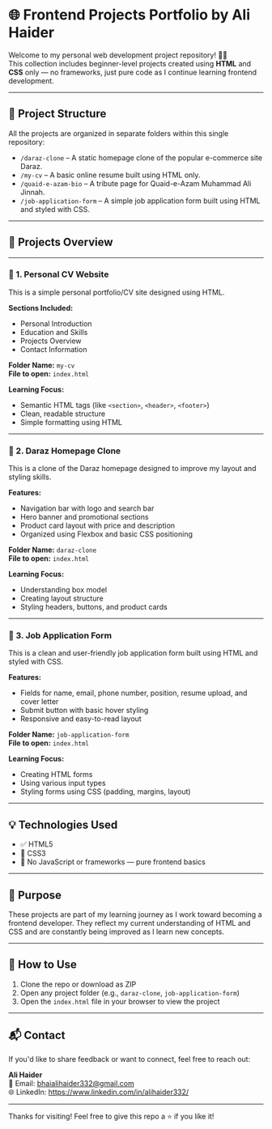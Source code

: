 # 🌐 Frontend Projects Portfolio by Ali Haider

Welcome to my personal web development project repository! 👨‍💻  
This collection includes beginner-level projects created using **HTML** and **CSS** only — no frameworks, just pure code as I continue learning frontend development.

---

## 📁 Project Structure

All the projects are organized in separate folders within this single repository:

- `/daraz-clone` – A static homepage clone of the popular e-commerce site Daraz.
- `/my-cv` – A basic online resume built using HTML only.
- `/quaid-e-azam-bio` – A tribute page for Quaid-e-Azam Muhammad Ali Jinnah.
- `/job-application-form` – A simple job application form built using HTML and styled with CSS.

---

## 🚀 Projects Overview
---

### 📄 1. Personal CV Website

This is a simple personal portfolio/CV site designed using HTML.

**Sections Included:**
- Personal Introduction
- Education and Skills
- Projects Overview
- Contact Information

**Folder Name:** `my-cv`  
**File to open:** `index.html`

**Learning Focus:**
- Semantic HTML tags (like `<section>`, `<header>`, `<footer>`)
- Clean, readable structure
- Simple formatting using HTML

---

### 🛒 2. Daraz Homepage Clone

This is a clone of the Daraz homepage designed to improve my layout and styling skills.

**Features:**
- Navigation bar with logo and search bar
- Hero banner and promotional sections
- Product card layout with price and description
- Organized using Flexbox and basic CSS positioning

**Folder Name:** `daraz-clone`  
**File to open:** `index.html`

**Learning Focus:**
- Understanding box model
- Creating layout structure
- Styling headers, buttons, and product cards

---

### 📝 3. Job Application Form

This is a clean and user-friendly job application form built using HTML and styled with CSS.

**Features:**
- Fields for name, email, phone number, position, resume upload, and cover letter
- Submit button with basic hover styling
- Responsive and easy-to-read layout

**Folder Name:** `job-application-form`  
**File to open:** `index.html`

**Learning Focus:**
- Creating HTML forms
- Using various input types
- Styling forms using CSS (padding, margins, layout)

---

## 💡 Technologies Used

- ✅ HTML5  
- 🎨 CSS3  
- 🧠 No JavaScript or frameworks — pure frontend basics

---

## 🎯 Purpose

These projects are part of my learning journey as I work toward becoming a frontend developer. They reflect my current understanding of HTML and CSS and are constantly being improved as I learn new concepts.

---

## 📂 How to Use

1. Clone the repo or download as ZIP  
2. Open any project folder (e.g., `daraz-clone`, `job-application-form`)  
3. Open the `index.html` file in your browser to view the project

---

## 📬 Contact

If you'd like to share feedback or want to connect, feel free to reach out:

**Ali Haider**  
📧 Email: bhaialihaider332@gmail.com  
🌐 LinkedIn: https://www.linkedin.com/in/alihaider332/

---

Thanks for visiting! Feel free to give this repo a ⭐ if you like it!

